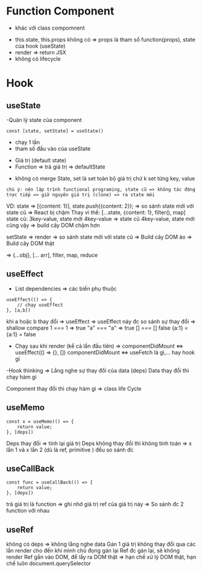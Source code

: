 # Function Component
- khác với class compomnent
+ this.state, this.props không có => props là tham sồ function(props), state của hook (useState)
+ render => return JSX
+ không có lifecycle

# Hook
## useState
-Quản lý state của component
```
const [state, setState] = useState()
```
- chạy 1 lần 
- tham số đầu vào của useState 
+ Giá trị (default state)
+ Function => trả giá trị => defaultState

- không có merge State, set là set toàn bộ giá trị chứ k set từng key, value

`chú ý: nên lập trình functional programing, state cũ => không tác động trực tiếp => giữ nguyên giá trị (clone) => ra state mới`

VD: state => [{content: 1}], state.push({content: 2}); => so sánh state mới với state cũ => React bị chậm
Thay vì thế: [...state, {content: 1}, filter(), map]
state cũ: 3key-value, state mới 4key-value => state cũ 4key-value, state mới cũng vậy => build cây DOM chậm hơn

setState => render => so sánh state mới với state cũ => Build cây DOM ảo => Build cây DOM thật

=> {...obj}, [... arr], filter, map, reduce

## useEffect
- List dependencies => các biến phụ thuộc
```
useEffect(() => {
    // chạy useEffect
}, [a,b])
```
khi a hoặc b thay đổi => useEffect => useEffect này đc so sánh sự thay đổi => shallow compare
1 === 1 => true
"a" === "a" => true
[] === [] false
{a:1} = {a:1} = false

- Chạy sau khi render (kể cả lần đầu tiên)
=> componentDidMount <=> useEffect(() => {}, [])
componentDidMount <=> useFetch là gì,... hay hook gì

-Hook thinking => Lắng nghe sự thay đổi của data (deps)
Data thay đổi thì chạy hàm gì

Component thay đổi thì chạy hàm gì => class life Cycle

## useMemo
```
const x = useMemo(() => {
    return value;
}, [deps])
```
Deps thay đổi => tính lại giá trị 
Deps không thay đổi thì không tính toán  => x lần 1 và x lần 2 (dù là ref, primitive ) đều so sánh đc

## useCallBack
```
const func = useCallBack(() => {
    return value;
}, [deps])
```
trả giá trị là function => ghi nhớ giá trị ref của giá trị này
=> So sánh đc 2 function với nhau

## useRef
không có deps => không lắng nghe data
Gán 1 giá trị không thay đổi qua các lần render cho đến khi mình chủ đọng gán lại
Ref đc gán lại, sẽ không render
Ref gắn vào DOM, để lấy ra DOM thật => hạn chế xử lý DOM thật, hạn chế luôn document.querySelector

